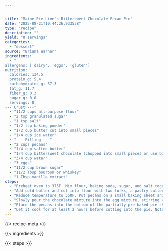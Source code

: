 ```yaml
---


title: "Maine Pie Line's Bittersweet Chocolate Pecan Pie"
date: "2025-08-21T10:44:26.933538"
type: "recipe"
description: ""
yield: "8 servings"
categories:
  - "dessert"
source: "Briana Warner"
ingredients:
  - "
allergens: ['dairy', 'eggs', 'gluten']
nutrition:
  calories: 134.5
  protein_g: 5.4
  carbohydrates_g: 37.3
  fat_g: 11.7
  fiber_g: 0.3
  sugar_g: 0.0
  servings: 8
--- Crust ---"
  - "11/2 cups all-purpose flour"
  - "2 tsp granulated sugar"
  - "1 tsp salt"
  - "1/2 tsp baking powder"
  - "1/2 cup butter cut into small pieces"
  - "1/4 cup ice water"
  - "--- Filling ---"
  - "2 cups pecans"
  - "1/4 cup salted butter"
  - "1/4 cup bittersweet chocolate (chopped into small pieces or use bittersweet chocolate chips)"
  - "3/4 cup water"
  - "3 eggs"
  - "11/2 cup brown sugar"
  - "11/2 Tbsp bourbon or whiskey"
  - "1 Tbsp vanilla extract"
steps:
  - "Preheat oven to 375F. Mix flour, baking soda, sugar, and salt together in a large mixing bowl."
  - "Add cold butter and cut into flour with two forks, a pastry cutter, or your fingers until the flour resembles cornmeal. (Note: be careful not to over mix the butter-small chunks of butter will make the crust flaky. You should be able to see streaks of butter in an unbaked pie crust.) Add ice water and knead dough until it just comes together in a semi-cohesive ball. Do not overwork it or the crust will become tough. Flatten into a thin round of dough and cover with plastic wrap. Refrigerate for at least one hour. If you would like to make the dough in advance, it will keep in the refrigerator for up to five days before being used. Partially pre-bake pie crust by covering the pie crust with foil and weigh down with pie weights. Cook for 15 minutes with foil. Remove from oven and remove foil and pie weights. Put the pie back in the oven for 7 more minutes. Remove from oven and let cool."
  - "Reduce temperature to 350F. Put pecans on a small baking sheet and toast in the oven for 6 minutes or until fragrant. Brown the butter over medium-high heat in a small saucepan stirring constantly. You will know the butter is browned when the foam from cooking subsides and there are small brown speckles on the bottom of the pan (Note: if there are black speckles, you have cooked it for too long). When the butter is browned, add the water and cook for a minute longer until water is hot, but not boiling. Remove the pan from the stove and add the bittersweet chocolate. Let the chocolate sit in the water/butter mixture to melt for 3-4 minutes. Whisk the mixture together until smooth. In the meantime, mix the eggs, and brown sugar in bowl until frothy."
  - "Slowly pour the chocolate mixture into the egg mixture, stirring vigorously. Mix in the bourbon and vanilla until fully blended."
  - "Place the pecans into the bottom of the partially pre-baked pie shell then pour in the filling mixture. Bake the pie for 40 minutes or until the center of the pie is semi-firm and no long wiggles when the pie is moved."
  - "Let it cool for at least 2 hours before cutting into the pie. Note: For a more golden crust, brush an egg wash on the crust about 15 minutes before it is done baking. You can make this pie a day in advance."
---
```


{{< recipe-meta >}}

{{< ingredients >}}

{{< steps >}}
